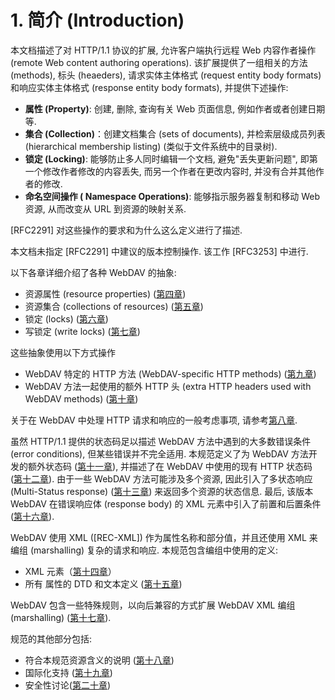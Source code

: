 # 1. 简介 (Introduction)

本文档描述了对 HTTP/1.1 协议的扩展, 允许客户端执行远程 Web 内容作者操作 (remote Web
content authoring operations). 该扩展提供了一组相关的方法 (methods),
标头 (heaeders), 请求实体主体格式 (request entity body formats) 和响应实体主体格式
(response entity body formats), 并提供下述操作:

- **属性 (Property)**: 创建, 删除, 查询有关 Web 页面信息, 例如作者或者创建日期等.
- **集合 (Collection)**：创建文档集合 (sets of documents), 并检索层级成员列表
  (hierarchical membership listing) (类似于文件系统中的目录树).
- **锁定 (Locking)**: 能够防止多人同时编辑一个文档, 避免"丢失更新问题",
  即第一个修改作者修改的内容丢失, 而另一个作者在更改内容时, 并没有合并其他作者的修改.
- **命名空间操作 ( Namespace Operations)**: 能够指示服务器复制和移动 Web 资源,
  从而改变从 URL 到资源的映射关系.

[RFC2291] 对这些操作的要求和为什么这么定义进行了描述.

本文档未指定 [RFC2291] 中建议的版本控制操作. 该工作 [RFC3253] 中进行.

以下各章详细介绍了各种 WebDAV 的抽象:

- 资源属性 (resource properties)
  ([第四章](./4-data_model_for_resource_properties.md))
- 资源集合 (collections of resources)
  ([第五章](./5-collection_of_web_resources.md))
- 锁定 (locks) ([第六章]())
- 写锁定 (write locks) ([第七章]())

这些抽象使用以下方式操作

- WebDAV 特定的 HTTP 方法 (WebDAV-specific HTTP methods) ([第九章]())
- WebDAV 方法一起使用的额外 HTTP 头 (extra HTTP headers used with WebDAV methods)
  ([第十章]())

关于在 WebDAV 中处理 HTTP 请求和响应的一般考虑事项,
请参考[第八章](./8_General%20Request%20and%20Response%20Handling.md).

虽然 HTTP/1.1 提供的状态码足以描述 WebDAV 方法中遇到的大多数错误条件 (error conditions), 但某些错误并不完全适用. 本规范定义了为 WebDAV 方法开发的额外状态码 ([第十一章]()),
并描述了在 WebDAV 中使用的现有 HTTP 状态码 ([第十二章]()). 由于一些 WebDAV
方法可能涉及多个资源, 因此引入了多状态响应 (Multi-Status response) ([第十三章]())
来返回多个资源的状态信息. 最后, 该版本 WebDAV 在错误响应体 (response body) 的 XML
元素中引入了前置和后置条件 ([第十六章]()).

WebDAV 使用 XML ([REC-XML]) 作为属性名称和部分值，并且还使用 XML 来编组 (marshalling)
复杂的请求和响应. 本规范包含编组中使用的定义:

- XML 元素（[第十四章]()）
- 所有 属性的 DTD 和文本定义 ([第十五章]())

WebDAV 包含一些特殊规则，以向后兼容的方式扩展 WebDAV XML 编组 (marshalling)
([第十七章]()).

规范的其他部分包括:

- 符合本规范资源含义的说明 ([第十八章]())
- 国际化支持 ([第十九章]())
- 安全性讨论([第二十章]())
